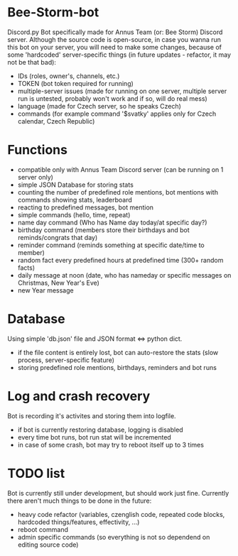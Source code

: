 # Bee-Storm-bot

Discord.py Bot specifically made for Annus Team (or: Bee Storm) Discord server. Although the source code is open-source, in case you wanna run this bot on your server, you will need to make some changes, because of some 'hardcoded' server-specific things (in future updates - refactor, it may not be that bad):
- IDs (roles, owner's, channels, etc.)
- TOKEN (bot token required for running)
- multiple-server issues (made for running on one server, multiple server run is untested, probably won't work and if so, will do real mess)
- language (made for Czech server, so he speaks Czech)
- commands (for example command '$svatky' applies only for Czech calendar, Czech Republic)

# Functions

- compatible only with Annus Team Discord server (can be running on 1 server only)
- simple JSON Database for storing stats
- counting the number of predefined role mentions, bot mentions with commands showing stats, leaderboard
- reacting to predefined messages, bot mention
- simple commands (hello, time, repeat)
- name day command (Who has Name day today/at specific day?)
- birthday command (members store their birthdays and bot reminds/congrats that day)
- reminder command (reminds something at specific date/time to member)
- random fact every predefined hours at predefined time (300+ random facts)
- daily message at noon (date, who has nameday or specific messages on Christmas, New Year's Eve)
- new Year message

# Database

Using simple 'db.json' file and JSON format <=> python dict. 
- if the file content is entirely lost, bot can auto-restore the stats (slow process, server-specific feature)
- storing predefined role mentions, birthdays, reminders and bot runs

# Log and crash recovery

Bot is recording it's activites and storing them into logfile.
- if bot is currently restoring database, logging is disabled
- every time bot runs, bot run stat will be incremented
- in case of some crash, bot may try to reboot itself up to 3 times

# TODO list

Bot is currently still under development, but should work just fine. Currently there aren't much things to be done in the future:
- heavy code refactor (variables, czenglish code, repeated code blocks, hardcoded things/features, effectivity, ...)
- reboot command
- admin specific commands (so everything is not so dependend on editing source code)
